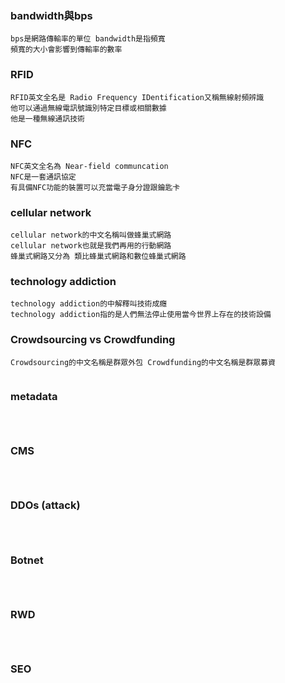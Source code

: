### bandwidth與bps
``` 
bps是網路傳輸率的單位 bandwidth是指頻寬
頻寬的大小會影響到傳輸率的數率
```
### RFID
```
RFID英文全名是 Radio Frequency IDentification又稱無線射頻辨識
他可以通過無線電訊號識別特定目標或相關數據
他是一種無線通訊技術
```
### NFC
```
NFC英文全名為 Near-field communcation
NFC是一套通訊協定
有具備NFC功能的裝置可以充當電子身分證跟鑰匙卡
```
### cellular network
```
cellular network的中文名稱叫做蜂巢式網路
cellular network也就是我們再用的行動網路
蜂巢式網路又分為 類比蜂巢式網路和數位蜂巢式網路
```
### technology addiction
```
technology addiction的中解釋叫技術成癮
technology addiction指的是人們無法停止使用當今世界上存在的技術設備

```
### Crowdsourcing vs Crowdfunding
```
Crowdsourcing的中文名稱是群眾外包 Crowdfunding的中文名稱是群眾募資


```
### metadata
```



```
### CMS
```



```
### DDOs (attack)
```



```
### Botnet
```



```
### RWD
```



```
### SEO
```



```
